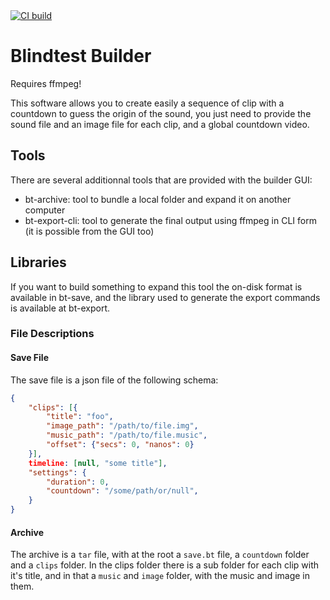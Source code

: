 <a href="https://github.com/traxys/blindtest-builder/actions">
    <img alt="CI build" src="https://github.com/traxys/blindtest-builder/workflows/Rust/badge.svg" />
</a>

# Blindtest Builder
   
Requires ffmpeg!

This software allows you to create easily a sequence of clip with a countdown to guess the origin of the sound, you just need to provide the sound file and an image file for each clip, and a global countdown video.

## Tools 

There are several additionnal tools that are provided with the builder GUI:
 - bt-archive: tool to bundle a local folder and expand it on another computer
 - bt-export-cli: tool to generate the final output using ffmpeg in CLI form (it is possible from the GUI too)


## Libraries

If you want to build something to expand this tool the on-disk format is available in bt-save, and the library used to generate the export commands is available at bt-export.

### File Descriptions

#### Save File

The save file is a json file of the following schema:
```json
{
	"clips": [{
		"title": "foo",
		"image_path": "/path/to/file.img",
		"music_path": "/path/to/file.music",
		"offset": {"secs": 0, "nanos": 0}
	}],
	timeline: [null, "some title"],
	"settings": {
		"duration": 0,
		"countdown": "/some/path/or/null",
	}
}
```

#### Archive

The archive is a `tar` file, with at the root a `save.bt` file, a `countdown` folder and a `clips` folder. In the clips folder there is a sub folder for each clip with it's title, and in that a `music` and `image` folder, with the music and image in them.
